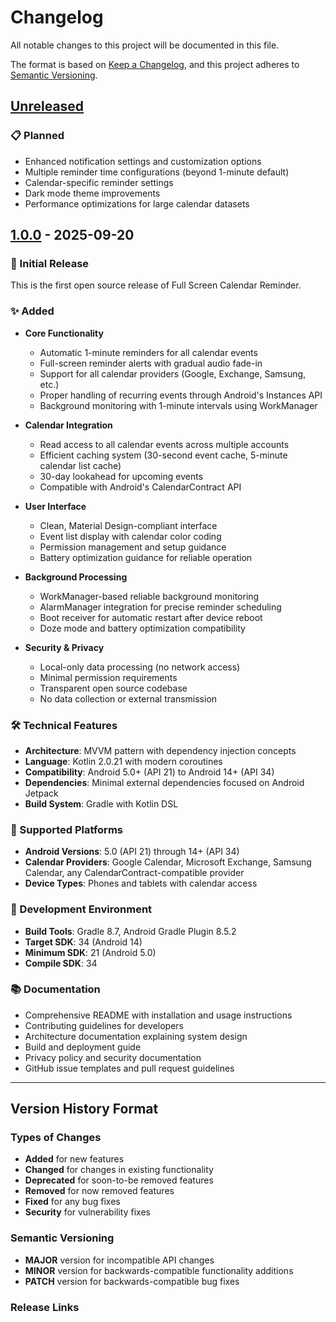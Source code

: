 # Changelog

All notable changes to this project will be documented in this file.

The format is based on [Keep a Changelog](https://keepachangelog.com/en/1.0.0/),
and this project adheres to [Semantic Versioning](https://semver.org/spec/v2.0.0.html).

## [Unreleased]

### 📋 Planned
- Enhanced notification settings and customization options
- Multiple reminder time configurations (beyond 1-minute default)
- Calendar-specific reminder settings
- Dark mode theme improvements
- Performance optimizations for large calendar datasets

## [1.0.0] - 2025-09-20

### 🎉 Initial Release
This is the first open source release of Full Screen Calendar Reminder.

### ✨ Added
- **Core Functionality**
  - Automatic 1-minute reminders for all calendar events
  - Full-screen reminder alerts with gradual audio fade-in
  - Support for all calendar providers (Google, Exchange, Samsung, etc.)
  - Proper handling of recurring events through Android's Instances API
  - Background monitoring with 1-minute intervals using WorkManager

- **Calendar Integration**
  - Read access to all calendar events across multiple accounts
  - Efficient caching system (30-second event cache, 5-minute calendar list cache)
  - 30-day lookahead for upcoming events
  - Compatible with Android's CalendarContract API

- **User Interface**
  - Clean, Material Design-compliant interface
  - Event list display with calendar color coding
  - Permission management and setup guidance
  - Battery optimization guidance for reliable operation

- **Background Processing**
  - WorkManager-based reliable background monitoring
  - AlarmManager integration for precise reminder scheduling
  - Boot receiver for automatic restart after device reboot
  - Doze mode and battery optimization compatibility

- **Security & Privacy**
  - Local-only data processing (no network access)
  - Minimal permission requirements
  - Transparent open source codebase
  - No data collection or external transmission

### 🛠️ Technical Features
- **Architecture**: MVVM pattern with dependency injection concepts
- **Language**: Kotlin 2.0.21 with modern coroutines
- **Compatibility**: Android 5.0+ (API 21) to Android 14+ (API 34)
- **Dependencies**: Minimal external dependencies focused on Android Jetpack
- **Build System**: Gradle with Kotlin DSL

### 📱 Supported Platforms
- **Android Versions**: 5.0 (API 21) through 14+ (API 34)
- **Calendar Providers**: Google Calendar, Microsoft Exchange, Samsung Calendar, any CalendarContract-compatible provider
- **Device Types**: Phones and tablets with calendar access

### 🔧 Development Environment
- **Build Tools**: Gradle 8.7, Android Gradle Plugin 8.5.2
- **Target SDK**: 34 (Android 14)
- **Minimum SDK**: 21 (Android 5.0)
- **Compile SDK**: 34

### 📚 Documentation
- Comprehensive README with installation and usage instructions
- Contributing guidelines for developers
- Architecture documentation explaining system design
- Build and deployment guide
- Privacy policy and security documentation
- GitHub issue templates and pull request guidelines

---

## Version History Format

### Types of Changes
- **Added** for new features
- **Changed** for changes in existing functionality
- **Deprecated** for soon-to-be removed features
- **Removed** for now removed features
- **Fixed** for any bug fixes
- **Security** for vulnerability fixes

### Semantic Versioning
- **MAJOR** version for incompatible API changes
- **MINOR** version for backwards-compatible functionality additions
- **PATCH** version for backwards-compatible bug fixes

### Release Links
[Unreleased]: https://github.com/realTeddy/FullScreenCalenderReminer/compare/v1.0.0...HEAD
[1.0.0]: https://github.com/realTeddy/FullScreenCalenderReminer/releases/tag/v1.0.0